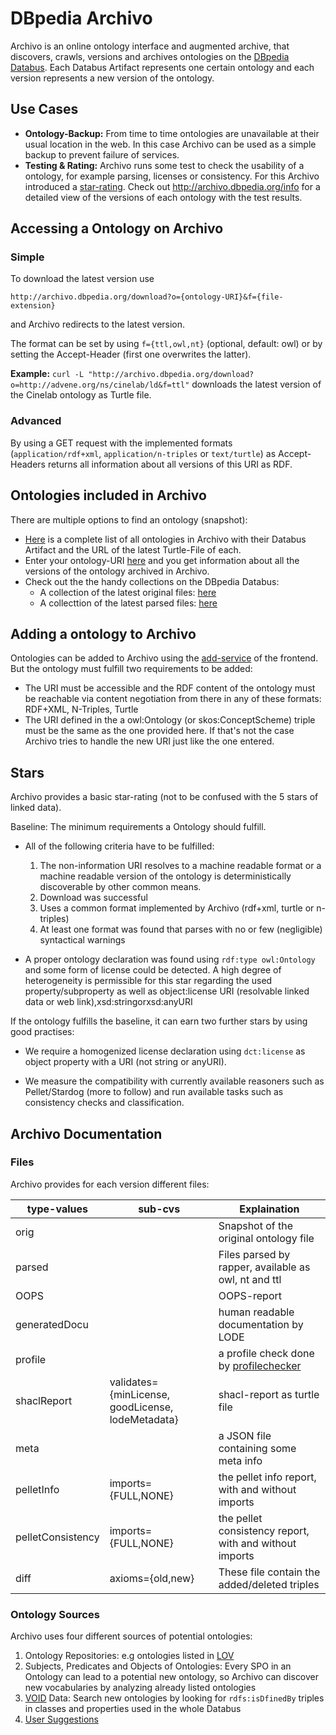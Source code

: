 # DBpedia Archivo


Archivo is an online ontology interface and augmented archive, that discovers, crawls, versions and archives ontologies on the [DBpedia Databus](https://databus.dbpedia.org/ontologies/). Each Databus Artifact represents one certain ontology and each version represents a new version of the ontology.

## Use Cases

* **Ontology-Backup:** From time to time ontologies are unavailable at their usual location in the web. In this case Archivo can be used as a simple backup to prevent failure of services.
* **Testing & Rating:** Archivo runs some test to check the usability of a ontology, for example parsing, licenses or consistency. For this Archivo introduced a [star-rating](#Stars). 
Check out <http://archivo.dbpedia.org/info> for a detailed view of the versions of each ontology with the test results.

## Accessing a Ontology on Archivo

### Simple
To download the latest version use 

`http://archivo.dbpedia.org/download?o={ontology-URI}&f={file-extension}`

and Archivo redirects to the latest version.

The format can be set by using `f={ttl,owl,nt}` (optional, default: owl) or by setting the Accept-Header (first one overwrites the latter).

**Example:**
`curl -L "http://archivo.dbpedia.org/download?o=http://advene.org/ns/cinelab/ld&f=ttl"`
downloads the latest version of the Cinelab ontology as Turtle file.

### Advanced

By using a GET request with the implemented formats (`application/rdf+xml`, `application/n-triples` or `text/turtle`) as Accept-Headers returns all information about all versions of this URI as RDF.

## Ontologies included in Archivo

There are multiple options to find an ontology (snapshot):

* [Here](http://archivo.dbpedia.org/list) is a complete list of all ontologies in Archivo with their Databus Artifact and the URL of the latest Turtle-File of each.
* Enter your ontology-URI [here](http://archivo.dbpedia.org/info) and you get information about all the versions of the ontology archived in Archivo.
* Check out the the handy collections on the DBpedia Databus:
    * A collection of the latest original files: [here](https://databus.dbpedia.org/jfrey/collections/archivo-latest-original-ontology-snapshots)
    * A collecttion of the latest parsed files: [here](https://databus.dbpedia.org/jfrey/collections/archivo-latest-ontology-snapshots)

## Adding a ontology to Archivo

Ontologies can be added to Archivo using the [add-service](http://archivo.dbpedia.org/add) of the frontend. But the ontology must fulfill two requirements to be added:
* The URI must be accessible and the RDF content of the ontology must be reachable via content negotiation from there in any of these formats: RDF+XML, N-Triples, Turtle
* The URI defined in the a owl:Ontology (or skos:ConceptScheme) triple must be the same as the one provided here. If that's not the case Archivo tries to handle the new URI just like the one entered.

## Stars

Archivo provides a basic star-rating (not to be confused with the 5 stars of linked data).

Baseline: The minimum requirements a Ontology should fulfill.

* All  of  the  following  criteria  have  to  be  fulfilled:
    1) The non-information URI resolves to a machine readable format or a machine readable version of the ontology is deterministically discoverable by other common means. 
    2) Download was successful 
    3) Uses a common format implemented by Archivo (rdf+xml, turtle or n-triples)
    4) At least one format was found that parses with no or few (negligible) syntactical warnings

* A proper ontology declaration was found using `rdf:type owl:Ontology` and some form of license could be detected. A high degree of heterogeneity is permissible for this star regarding the used property/subproperty as well as  object:license  URI  (resolvable  linked  data  or  web  link),xsd:stringorxsd:anyURI

If the ontology fulfills the baseline, it can earn two further stars by using good practises:

* We require a homogenized license declaration using `dct:license` as object property with a URI (not string or anyURI). 

* We measure the compatibility with currently available reasoners such as Pellet/Stardog (more to follow) and run available tasks such as consistency checks and classification.

## Archivo Documentation


### Files

Archivo provides for each version different files:

| type-values | sub-cvs | Explaination |
| -------- | -------- | -------- |
| orig     |      | Snapshot of the original ontology file |
| parsed   |      | Files parsed by rapper, available as owl, nt and ttl |
| OOPS     |      | OOPS-report |
| generatedDocu | | human readable documentation by LODE |
| profile | | a profile check done by [profilechecker](https://github.com/stain/profilechecker)|
| shaclReport | validates={minLicense, goodLicense, lodeMetadata} | shacl-report as turtle file|
| meta | | a JSON file containing some meta info |
| pelletInfo | imports={FULL,NONE} | the pellet info report, with and without imports |
| pelletConsistency | imports={FULL,NONE} | the pellet consistency report, with and without imports |
| diff | axioms={old,new} | These file contain the added/deleted triples | 




### Ontology Sources

Archivo uses four different sources of potential ontologies:

1. Ontology Repositories: e.g ontologies listed in [LOV](https://lov.linkeddata.es/dataset/lov/)
2. Subjects, Predicates and Objects of Ontologies: Every SPO in an Ontology can lead to a potential new ontology, so Archivo can discover new vocabularies by analyzing already listed ontologies
3. [VOID](https://www.w3.org/TR/void/) Data: Search new ontologies by looking for `rdfs:isDfinedBy` triples in classes and properties used in the whole Databus
4. [User Suggestions](http://archivo.dbpedia.org/add)

